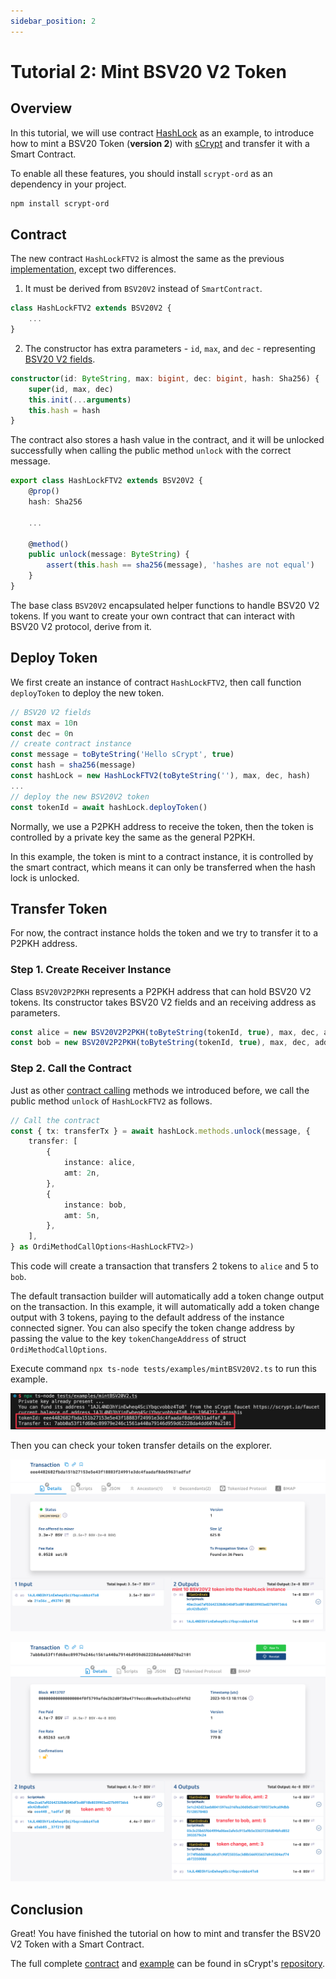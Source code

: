 ```yaml
---
sidebar_position: 2
---
```


# Tutorial 2: Mint BSV20 V2 Token

## Overview

In this tutorial, we will use contract [HashLock](https://github.com/sCrypt-Inc/boilerplate/blob/master/src/contracts/hashLock.ts) as an example, to introduce how to mint a BSV20 Token (**version 2**) with [sCrypt](https://scrypt.io/) and transfer it with a Smart Contract.

To enable all these features, you should install `scrypt-ord` as an dependency in your project.

```bash
npm install scrypt-ord
```

## Contract

The new contract `HashLockFTV2` is almost the same as the previous [implementation](https://github.com/sCrypt-Inc/boilerplate/blob/master/src/contracts/hashLock.ts), except two differences.

1. It must be derived from `BSV20V2` instead of `SmartContract`.

```ts
class HashLockFTV2 extends BSV20V2 {
    ...
}
```

2. The constructor has extra parameters - `id`, `max`, and `dec` - representing [BSV20 V2 fields](https://docs.1satordinals.com/bsv20#v2-deploy+mint-tickerless-mode).

```ts
constructor(id: ByteString, max: bigint, dec: bigint, hash: Sha256) {
    super(id, max, dec)
    this.init(...arguments)
    this.hash = hash
}
```

The contract also stores a hash value in the contract, and it will be unlocked successfully when calling the public method `unlock` with the correct message.

```ts
export class HashLockFTV2 extends BSV20V2 {
    @prop()
    hash: Sha256
    
    ...

    @method()
    public unlock(message: ByteString) {
        assert(this.hash == sha256(message), 'hashes are not equal')
    }
}
```

The base class `BSV20V2` encapsulated helper functions to handle BSV20 V2 tokens. If you want to create your own contract that can interact with BSV20 V2 protocol, derive from it.

## Deploy Token

We first create an instance of contract `HashLockFTV2`, then call function `deployToken` to deploy the new token.

```ts
// BSV20 V2 fields
const max = 10n
const dec = 0n
// create contract instance
const message = toByteString('Hello sCrypt', true)
const hash = sha256(message)
const hashLock = new HashLockFTV2(toByteString(''), max, dec, hash)
...
// deploy the new BSV20V2 token
const tokenId = await hashLock.deployToken()
```

Normally, we use a P2PKH address to receive the token, then the token is controlled by a private key the same as the general P2PKH.

In this example, the token is mint to a contract instance, it is controlled by the smart contract, which means it can only be transferred when the hash lock is unlocked.

## Transfer Token

For now, the contract instance holds the token and we try to transfer it to a P2PKH address.

### Step 1. Create Receiver Instance

Class `BSV20V2P2PKH` represents a P2PKH address that can hold BSV20 V2 tokens. Its constructor takes BSV20 V2 fields and an receiving address as parameters.

```ts
const alice = new BSV20V2P2PKH(toByteString(tokenId, true), max, dec, addressAlice )
const bob = new BSV20V2P2PKH(toByteString(tokenId, true), max, dec, addressBob)
```

### Step 2. Call the Contract

Just as other [contract calling](../../how-to-deploy-and-call-a-contract/how-to-deploy-and-call-a-contract.md#contract-call) methods we introduced before, we call the public method `unlock` of `HashLockFTV2` as follows.

```ts
// Call the contract
const { tx: transferTx } = await hashLock.methods.unlock(message, {
    transfer: [
        {
            instance: alice,
            amt: 2n,
        },
        {
            instance: bob,
            amt: 5n,
        },
    ],
} as OrdiMethodCallOptions<HashLockFTV2>)
```

This code will create a transaction that transfers 2 tokens to `alice` and 5 to `bob`.

The default transaction builder will automatically add a token change output on the transaction. In this example, it will automatically add a token change output with 3 tokens, paying to the default address of the instance connected signer. You can also specify the token change address by passing the value to the key `tokenChangeAddress` of struct `OrdiMethodCallOptions`.

Execute command `npx ts-node tests/examples/mintBSV20V2.ts` to run this example.

![](../../../static/img/mint-bsv20v2.png)

Then you can check your token transfer details on the explorer.

![](../../../static/img/mint-bsv20v2-mint-tx.png)

![](../../../static/img/mint-bsv20v2-transfer-tx.png)

## Conclusion

Great! You have finished the tutorial on how to mint and transfer the BSV20 V2 Token with a Smart Contract.

The full complete [contract](https://github.com/sCrypt-Inc/scrypt-ord/blob/master/tests/contracts/hashLockFTV2.ts) and [example](https://github.com/sCrypt-Inc/scrypt-ord/blob/master/tests/examples/mintBSV20V2.ts) can be found in sCrypt's [repository](https://github.com/sCrypt-Inc/scrypt-ord).
